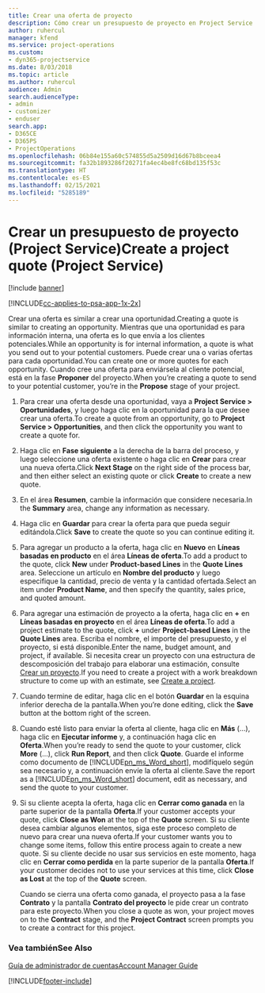 ```yaml
---
title: Crear una oferta de proyecto
description: Cómo crear un presupuesto de proyecto en Project Service
author: ruhercul
manager: kfend
ms.service: project-operations
ms.custom:
- dyn365-projectservice
ms.date: 8/03/2018
ms.topic: article
ms.author: ruhercul
audience: Admin
search.audienceType:
- admin
- customizer
- enduser
search.app:
- D365CE
- D365PS
- ProjectOperations
ms.openlocfilehash: 06b84e155a60c574855d5a2509d16d67b8bceea4
ms.sourcegitcommit: fa32b1893286f20271fa4ec4be8fc68bd135f53c
ms.translationtype: HT
ms.contentlocale: es-ES
ms.lasthandoff: 02/15/2021
ms.locfileid: "5285189"
---
```

# <a name="create-a-project-quote-project-service"></a><span data-ttu-id="b08ef-103">Crear un presupuesto de proyecto (Project Service)</span><span class="sxs-lookup"><span data-stu-id="b08ef-103">Create a project quote (Project Service)</span></span>

[!include [banner](../includes/psa-now-project-operations.md)]

[!INCLUDE[cc-applies-to-psa-app-1x-2x](../includes/cc-applies-to-psa-app-1x-2x.md)]

<span data-ttu-id="b08ef-104">Crear una oferta es similar a crear una oportunidad.</span><span class="sxs-lookup"><span data-stu-id="b08ef-104">Creating a quote is similar to creating an opportunity.</span></span> <span data-ttu-id="b08ef-105">Mientras que una oportunidad es para información interna, una oferta es lo que envía a los clientes potenciales.</span><span class="sxs-lookup"><span data-stu-id="b08ef-105">While an opportunity is for internal information, a quote is what you send out to your potential customers.</span></span> <span data-ttu-id="b08ef-106">Puede crear una o varias ofertas para cada oportunidad.</span><span class="sxs-lookup"><span data-stu-id="b08ef-106">You can create one or more quotes for each opportunity.</span></span> <span data-ttu-id="b08ef-107">Cuando cree una oferta para enviársela al cliente potencial, está en la fase **Proponer** del proyecto.</span><span class="sxs-lookup"><span data-stu-id="b08ef-107">When you’re creating a quote to send to your potential customer, you’re in the **Propose** stage of your project.</span></span>  
  
1. <span data-ttu-id="b08ef-108">Para crear una oferta desde una oportunidad, vaya a **Project Service > Oportunidades**, y luego haga clic en la oportunidad para la que desee crear una oferta.</span><span class="sxs-lookup"><span data-stu-id="b08ef-108">To create a quote from an opportunity, go to **Project Service > Opportunities**, and then click the opportunity you want to create a quote for.</span></span>  
  
2. <span data-ttu-id="b08ef-109">Haga clic en **Fase siguiente** a la derecha de la barra del proceso, y luego seleccione una oferta existente o haga clic en **Crear** para crear una nueva oferta.</span><span class="sxs-lookup"><span data-stu-id="b08ef-109">Click **Next Stage** on the right side of the process bar, and then either select an existing quote or click **Create** to create a new quote.</span></span>  
  
3. <span data-ttu-id="b08ef-110">En el área **Resumen**, cambie la información que considere necesaria.</span><span class="sxs-lookup"><span data-stu-id="b08ef-110">In the **Summary** area, change any information as necessary.</span></span>  
  
4. <span data-ttu-id="b08ef-111">Haga clic en **Guardar** para crear la oferta para que pueda seguir editándola.</span><span class="sxs-lookup"><span data-stu-id="b08ef-111">Click **Save** to create the quote so you can continue editing it.</span></span>  
  
5. <span data-ttu-id="b08ef-112">Para agregar un producto a la oferta, haga clic en **Nuevo** en **Líneas basadas en producto** en el área **Líneas de oferta**.</span><span class="sxs-lookup"><span data-stu-id="b08ef-112">To add a product to the quote, click **New** under **Product-based Lines** in the **Quote Lines** area.</span></span> <span data-ttu-id="b08ef-113">Seleccione un artículo en **Nombre del producto** y luego especifique la cantidad, precio de venta y la cantidad ofertada.</span><span class="sxs-lookup"><span data-stu-id="b08ef-113">Select an item under **Product Name**, and then specify the quantity, sales price, and quoted amount.</span></span>  
  
6. <span data-ttu-id="b08ef-114">Para agregar una estimación de proyecto a la oferta, haga clic en **+** en **Líneas basadas en proyecto** en el área **Líneas de oferta**.</span><span class="sxs-lookup"><span data-stu-id="b08ef-114">To add a project estimate to the quote, click **+** under **Project-based Lines** in the **Quote Lines** area.</span></span> <span data-ttu-id="b08ef-115">Escriba el nombre, el importe del presupuesto, y el proyecto, si está disponible.</span><span class="sxs-lookup"><span data-stu-id="b08ef-115">Enter the name, budget amount, and project, if available.</span></span> <span data-ttu-id="b08ef-116">Si necesita crear un proyecto con una estructura de descomposición del trabajo para elaborar una estimación, consulte [Crear un proyecto](../psa/create-project.md).</span><span class="sxs-lookup"><span data-stu-id="b08ef-116">If you need to create a project with a work breakdown structure to come up with an estimate, see [Create a project](../psa/create-project.md).</span></span>  
  
7. <span data-ttu-id="b08ef-117">Cuando termine de editar, haga clic en el botón **Guardar** en la esquina inferior derecha de la pantalla.</span><span class="sxs-lookup"><span data-stu-id="b08ef-117">When you’re done editing, click the **Save** button at the bottom right of the screen.</span></span>  
  
8. <span data-ttu-id="b08ef-118">Cuando esté listo para enviar la oferta al cliente, haga clic en **Más** (...), haga clic en **Ejecutar informe** y, a continuación haga clic en **Oferta**.</span><span class="sxs-lookup"><span data-stu-id="b08ef-118">When you’re ready to send the quote to your customer, click **More** (…), click **Run Report**, and then click **Quote**.</span></span> <span data-ttu-id="b08ef-119">Guarde el informe como documento de [!INCLUDE[pn_ms_Word_short](../includes/pn-ms-word-short.md)], modifíquelo según sea necesario y, a continuación envíe la oferta al cliente.</span><span class="sxs-lookup"><span data-stu-id="b08ef-119">Save the report as a [!INCLUDE[pn_ms_Word_short](../includes/pn-ms-word-short.md)] document, edit as necessary, and send the quote to your customer.</span></span>  
  
9. <span data-ttu-id="b08ef-120">Si su cliente acepta la oferta, haga clic en **Cerrar como ganada** en la parte superior de la pantalla **Oferta**.</span><span class="sxs-lookup"><span data-stu-id="b08ef-120">If your customer accepts your quote, click **Close as Won** at the top of the **Quote** screen.</span></span> <span data-ttu-id="b08ef-121">Si su cliente desea cambiar algunos elementos, siga este proceso completo de nuevo para crear una nueva oferta.</span><span class="sxs-lookup"><span data-stu-id="b08ef-121">If your customer wants you to change some items, follow this entire process again to create a new quote.</span></span> <span data-ttu-id="b08ef-122">Si su cliente decide no usar sus servicios en este momento, haga clic en **Cerrar como perdida** en la parte superior de la pantalla **Oferta**.</span><span class="sxs-lookup"><span data-stu-id="b08ef-122">If your customer decides not to use your services at this time, click **Close as Lost** at the top of the **Quote** screen.</span></span>  
  
   <span data-ttu-id="b08ef-123">Cuando se cierra una oferta como ganada, el proyecto pasa a la fase **Contrato** y la pantalla **Contrato del proyecto** le pide crear un contrato para este proyecto.</span><span class="sxs-lookup"><span data-stu-id="b08ef-123">When you close a quote as won, your project moves on to the **Contract** stage, and the **Project Contract** screen prompts you to create a contract for this project.</span></span>  
  
### <a name="see-also"></a><span data-ttu-id="b08ef-124">Vea también</span><span class="sxs-lookup"><span data-stu-id="b08ef-124">See Also</span></span>  
 [<span data-ttu-id="b08ef-125">Guía de administrador de cuentas</span><span class="sxs-lookup"><span data-stu-id="b08ef-125">Account Manager Guide</span></span>](../psa/account-manager-guide.md)


[!INCLUDE[footer-include](../includes/footer-banner.md)]